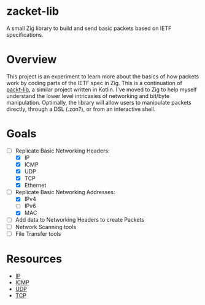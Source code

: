 # zacket-lib
A small Zig library to build and send basic packets based on IETF specifications.

# Overview
This project is an experiment to learn more about the basics of how packets work by coding parts of the IETF spec in Zig. This is a continuation of [packt-lib](https://github.com/00JCIV00/packt-lib), a similar project written in Kotlin. I've moved to Zig to help myself understand the lower level intricasies of networking and bit/byte manipulation. Optimally, the library will allow users to manipulate packets directly, through a DSL (.zon?), or from an interactive shell.

# Goals
- [ ] Replicate Basic Networking Headers:
	- [x] IP
	- [x] ICMP
	- [x] UDP
	- [x] TCP
	- [x] Ethernet
- [ ] Replicate Basic Networking Addresses:
	- [x] IPv4
	- [ ] IPv6
	- [x] MAC
- [ ] Add data to Networking Headers to create Packets
- [ ] Network Scanning tools
- [ ] File Transfer tools

# Resources
- [IP](https://datatracker.ietf.org/doc/html/rfc791)
- [ICMP](https://datatracker.ietf.org/doc/html/rfc792)
- [UDP](https://datatracker.ietf.org/doc/html/rfc768)
- [TCP](https://www.ietf.org/rfc/rfc9293.html)
